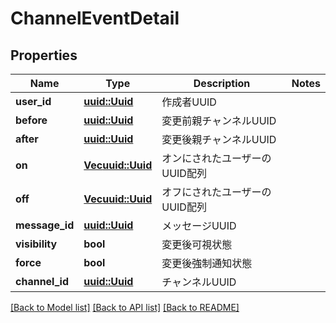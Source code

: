 # ChannelEventDetail

## Properties

Name | Type | Description | Notes
------------ | ------------- | ------------- | -------------
**user_id** | [**uuid::Uuid**](uuid::Uuid.md) | 作成者UUID | 
**before** | [**uuid::Uuid**](uuid::Uuid.md) | 変更前親チャンネルUUID | 
**after** | [**uuid::Uuid**](uuid::Uuid.md) | 変更後親チャンネルUUID | 
**on** | [**Vec<uuid::Uuid>**](uuid::Uuid.md) | オンにされたユーザーのUUID配列 | 
**off** | [**Vec<uuid::Uuid>**](uuid::Uuid.md) | オフにされたユーザーのUUID配列 | 
**message_id** | [**uuid::Uuid**](uuid::Uuid.md) | メッセージUUID | 
**visibility** | **bool** | 変更後可視状態 | 
**force** | **bool** | 変更後強制通知状態 | 
**channel_id** | [**uuid::Uuid**](uuid::Uuid.md) | チャンネルUUID | 

[[Back to Model list]](../README.md#documentation-for-models) [[Back to API list]](../README.md#documentation-for-api-endpoints) [[Back to README]](../README.md)


